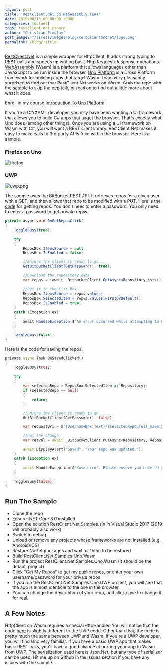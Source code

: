 ```yaml
---
layout: post
title: "RestClient.Net on WebAssembly (C#)"
date: 2019/08/15 00:00:00 +0000
categories: [dotnet]
tags: restclient-net csharp
author: "Christian Findlay"
post_image: "/assets/images/blog/restclientdotnet/logo.png"
permalink: /blog/:title
---
```


[RestClient.Net](https://github.com/MelbourneDeveloper/RestClient.Net) is a simple wrapper for HttpClient. It adds strong typing to REST calls and speeds up writing basic Http Request/Response operations. [WebAssembly](https://webassembly.org/) (Wasm) is a platform that allows languages other than JavaScript to be run inside the browser. [Uno Platform](https://platform.uno/) is a Cross Platform framework for building apps that target Wasm. I was very pleasantly surprised to find out that RestClient.Net works on Wasm. Grab the repo with the [sample](https://github.com/MelbourneDeveloper/RestClient.Net/tree/master/RestClient.Net.Samples.Uno) to skip the pep talk, or read on to find out a little more about what it does.

Enroll in my course [Introduction To Uno Platform](https://www.udemy.com/course/introduction-to-uno-platform/?referralCode=C9FE308096EADFB5B661).

If you're a C#/XAML developer, you may have been wanting a UI framework that allows you to build C# apps that target the browser. That's exactly what Uno does (among other things). Once you are using a UI framework on Wasm with C#, you will want a REST client library. RestClient.Net makes it easy to make calls to 3rd party APIs from within the browser. Here is a sample.

### Firefox on Uno

![firefox](/assets/images/restclientwasm/loginscreen.png)

### UWP

![uwp.png](/assets/images/restclientwasm/uwplogin.png)

The sample uses the BitBucket REST API. It retrieves repos for a given user with a GET, and then allows that repo to be modified with a PUT. Here is the [code](https://github.com/MelbourneDeveloper/RestClient.Net/blob/8b67f09de3fa7b94e392bdd447ffc476b3915a5d/RestClient.Net.Samples.Uno/RestClient.Net.Samples.Uno.Shared/MainPage.xaml.cs#L57) for getting repos. You don't need to enter a password. You only need to enter a password to get private repos.

```csharp
private async void OnGetReposClick()
{
    ToggleBusy(true);

    try
    {
        ReposBox.ItemsSource = null;
        ReposBox.IsEnabled = false;

        //Ensure the client is ready to go
        GetBitBucketClient(GetPassword(), true);

        //Download the repository data
        var repos = (await _BitbucketClient.GetAsync<RepositoryList>());

        //Put it in the List Box
        ReposBox.ItemsSource = repos.values;
        ReposBox.SelectedItem = repos.values.FirstOrDefault();
        ReposBox.IsEnabled = true;
    }
    catch (Exception ex)
    {
        await HandleException($"An error occurred while attempting to get repos.");
    }

    ToggleBusy(false);
}
```

Here is the code for saving the repos:

```dart
private async Task OnSavedClicked()
{
    ToggleBusy(true);

    try
    {
        var selectedRepo = ReposBox.SelectedItem as Repository;
        if (selectedRepo == null)
        {
            return;
        }

        //Ensure the client is ready to go
        GetBitBucketClient(GetPassword(), false);

        var requestUri = $"{UsernameBox.Text}/{selectedRepo.full_name.Split('/')[1]}";

        //Put the change
        var retVal = await _BitbucketClient.PutAsync<Repository, Repository>(selectedRepo, requestUri);

        await DisplayAlert("Saved", "Your repo was updated.");
    }
    catch (Exception ex)
    {
        await HandleException($"Save error. Please ensure you entered your credentials.");
    }

    ToggleBusy(false);
}
```

Run The Sample
--------------

*   Clone the repo
*   Ensure .NET Core 3.0 installed
*   Open the solution RestClient.Net.Samples.sln in Visual Studio 2017 (2019 will probably also work)
*   Switch to debug
*   Unload or remove any projects whose frameworks are not installed (e.g. Android/iOS)
*   Restore NuGet packages and wait for them to be restored
*   Build RestClient.Net.Samples.Uno.Wasm
*   Run the project RestClient.Net.Samples.Uno.Wasm (It should be the default project)
*   Click "Get My Repos" to get my public repos, or enter your own username/password for your private repos
*   If you run the RestClient.Net.Samples.Uno.UWP project, you will see that the app is almost identicle to the one in the browser
*   You can change the description of your repo, and click save to change it for real.

A Few Notes
-----------

HttpClient on Wasm requires a special HttpHandler. You will notice that the code [here](https://github.com/MelbourneDeveloper/RestClient.Net/blob/8b67f09de3fa7b94e392bdd447ffc476b3915a5d/RestClient.Net.Samples.Uno/RestClient.Net.Samples.Uno.Shared/MainPage.xaml.cs#L42) is slightly different to the UWP code. Other than that, the code is pretty much the same between UWP and Wasm. If you're a UWP developer, you will find Uno very familiar. If you have a basic UWP app that makes basic REST calls, you'll have a good chance at porting your app to Wasm from UWP. The serialization used here is Json.Net, but any type of serializer can be used. Hit me up on Github in the issues section if you have any issues with the sample.